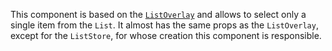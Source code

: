 This component is based on the [`ListOverlay`](#listoverlay) and allows to select only a single item from the `List`. It
almost has the same props as the `ListOverlay`, except for the `ListStore`, for whose creation this component is
responsible.

